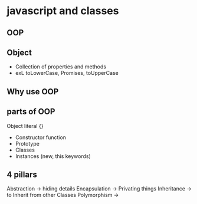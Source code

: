 # javascript and classes

## OOP

## Object
- Collection of properties and methods
- exL toLowerCase, Promises, toUpperCase

## Why use OOP


## parts of OOP 
Object literal {}

- Constructor function
- Prototype
- Classes
- Instances (new, this keywords)


## 4 pillars
Abstraction -> hiding details
Encapsulation ->  Privating things
Inheritance -> to Inherit from other Classes
Polymorphism -> 